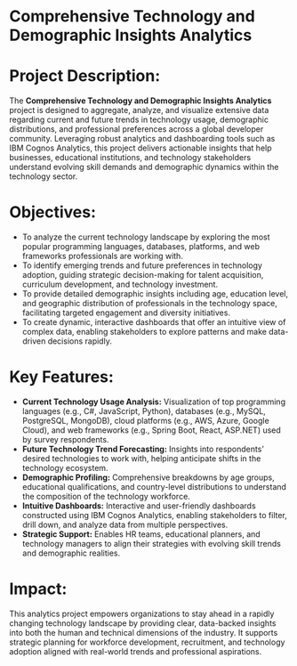 # Comprehensive Technology and Demographic Insights Analytics

# Project Description:
The **Comprehensive Technology and Demographic Insights Analytics** project is designed to aggregate, analyze, and visualize extensive data regarding current and future trends in technology usage, demographic distributions, and professional preferences across a global developer community. Leveraging robust analytics and dashboarding tools such as IBM Cognos Analytics, this project delivers actionable insights that help businesses, educational institutions, and technology stakeholders understand evolving skill demands and demographic dynamics within the technology sector.

# Objectives:
- To analyze the current technology landscape by exploring the most popular programming languages, databases, platforms, and web frameworks professionals are working with.
- To identify emerging trends and future preferences in technology adoption, guiding strategic decision-making for talent acquisition, curriculum development, and technology investment.
- To provide detailed demographic insights including age, education level, and geographic distribution of professionals in the technology space, facilitating targeted engagement and diversity initiatives.
- To create dynamic, interactive dashboards that offer an intuitive view of complex data, enabling stakeholders to explore patterns and make data-driven decisions rapidly.

# Key Features:
- **Current Technology Usage Analysis:** Visualization of top programming languages (e.g., C#, JavaScript, Python), databases (e.g., MySQL, PostgreSQL, MongoDB), cloud platforms (e.g., AWS, Azure, Google Cloud), and web frameworks (e.g., Spring Boot, React, ASP.NET) used by survey respondents.
- **Future Technology Trend Forecasting:** Insights into respondents’ desired technologies to work with, helping anticipate shifts in the technology ecosystem.
- **Demographic Profiling:** Comprehensive breakdowns by age groups, educational qualifications, and country-level distributions to understand the composition of the technology workforce.
- **Intuitive Dashboards:** Interactive and user-friendly dashboards constructed using IBM Cognos Analytics, enabling stakeholders to filter, drill down, and analyze data from multiple perspectives.
- **Strategic Support:** Enables HR teams, educational planners, and technology managers to align their strategies with evolving skill trends and demographic realities.

# Impact:
This analytics project empowers organizations to stay ahead in a rapidly changing technology landscape by providing clear, data-backed insights into both the human and technical dimensions of the industry. It supports strategic planning for workforce development, recruitment, and technology adoption aligned with real-world trends and professional aspirations.

